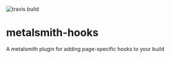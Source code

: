![travis build](https://travis-ci.org/benwilhelm/metalsmith-hooks.svg?branch=master)


# metalsmith-hooks
A metalsmith plugin for adding page-specific hooks to your build
